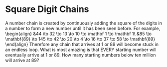 # Square Digit Chains

A number chain is created by continuously adding the square of the digits in a number to form a new number until it has been seen before.
For example,
\begin{align}
&amp;44 \to 32 \to 13 \to 10 \to \mathbf 1 \to \mathbf 1\\
&amp;85 \to \mathbf{89} \to 145 \to 42 \to 20 \to 4 \to 16 \to 37 \to 58 \to \mathbf{89}
\end{align}
Therefore any chain that arrives at $1$ or $89$ will become stuck in an endless loop. What is most amazing is that EVERY starting number will eventually arrive at $1$ or $89$.
How many starting numbers below ten million will arrive at $89$?